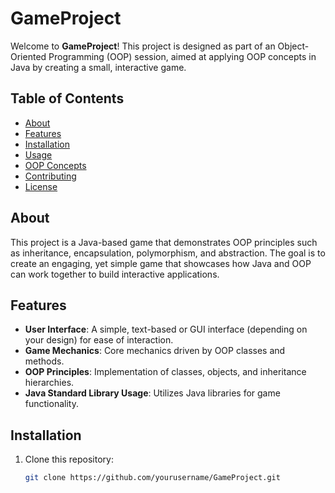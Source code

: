 # GameProject

Welcome to **GameProject**! This project is designed as part of an Object-Oriented Programming (OOP) session, aimed at applying OOP concepts in Java by creating a small, interactive game.

## Table of Contents
- [About](#about)
- [Features](#features)
- [Installation](#installation)
- [Usage](#usage)
- [OOP Concepts](#oop-concepts)
- [Contributing](#contributing)
- [License](#license)

## About

This project is a Java-based game that demonstrates OOP principles such as inheritance, encapsulation, polymorphism, and abstraction. The goal is to create an engaging, yet simple game that showcases how Java and OOP can work together to build interactive applications.

## Features

- **User Interface**: A simple, text-based or GUI interface (depending on your design) for ease of interaction.
- **Game Mechanics**: Core mechanics driven by OOP classes and methods.
- **OOP Principles**: Implementation of classes, objects, and inheritance hierarchies.
- **Java Standard Library Usage**: Utilizes Java libraries for game functionality.

## Installation

1. Clone this repository:
   ```bash
   git clone https://github.com/yourusername/GameProject.git
